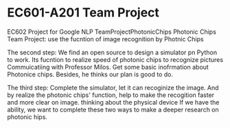 # EC601-A201 Team Project
EC602 Project for Google NLP
TeamProjectPhotonicChips
Photonic Chips Team Project: use the fucntion of image recognition by Photnic Chips

The second step: We find an open source to design a simulator pn Python to work. Its fucntion to realize speed of photonic chips to recognize pictures Commuicatiing with Professor Milos. Get some basic inofrmation about Photonice chips. Besides, he thinks our plan is good to do.

The third step: Complete the simulator, let it can recoginize the image. And by realize the photonic chips' function, help to make the recogition faster and more clear on image. thinking about the physical device If we have the ability, we want to complete these two ways to make a deeper research on photonic hips.
